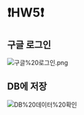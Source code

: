# ❗️HW5❗️

## 구글 로그인
![구글%20로그인.png](https://github.com/3rd-PARD-SERVER-PART/Server_Sungjin/blob/main/hw5/screenshot/구글%20로그인.png?raw=true)

## DB에 저장
![DB%20데이터%20확인](https://github.com/3rd-PARD-SERVER-PART/Server_Sungjin/blob/main/hw5/screenshot/DB%20데이터%20확인.png?raw=true)